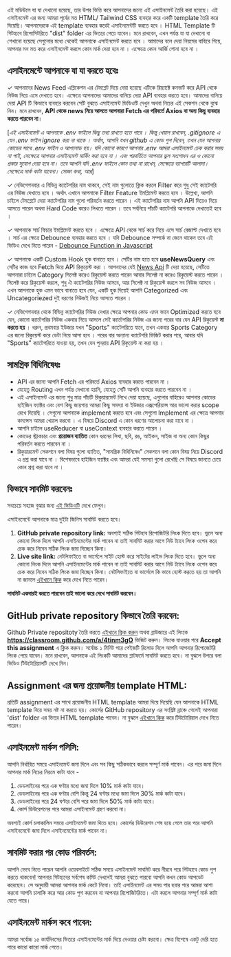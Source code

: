 এই মডিউলে যা যা দেখানো হয়েছে, তার উপর ভিত্তি করে আপনাদের জন্যে এই এসাইনমেন্ট তৈরি করা হয়েছে। এই এসাইনমেন্ট এর জন্য আমরা পূর্বের মত HTML/ Tailwind CSS ব্যবহার করে একটি template তৈরি করে দিয়েছি। আপনাদেরকে এই template ব্যবহার করেই এসাইনমেন্টটি করতে হবে । HTML Template টি গিটহাবে রিপোসিটরিতে "dist" folder এর ভিতরে পেয়ে যাবেন। মনে রাখবেন, এখন পর্যন্ত যা যা দেখানো বা শেখানো হয়েছে সেগুলোর মধ্যে থেকেই আপনাকে এসাইনমেন্ট করতে হবে । আমাদের বলে দেয়া নিয়মের বাহিরে গিয়ে, আপনার মন মত করে এসাইনমেন্ট করলে কোন মার্ক দেয়া হবে না । এক্ষেত্রে কোন আর্জি শোনা হবে না । 

## এসাইনমেন্টে আপনাকে যা যা করতে হবেঃ
✓ আপনাদের News Feed এপ্লিকেশন এর টেমপ্লেট দিয়ে দেয়া হয়েছে এটিকে রিয়্যাক্টে কনভার্ট করে API থেকে নিউজ নিয়ে এসে দেখাতে হবে। এক্ষেত্রে আপনাদের আমাদের বানিয়ে দেয়া API ব্যবহার করতে হবে। আমাদের বানিয়ে দেয়া API টি কিভাবে ব্যবহার করবেন সেটি বুঝতে এসাইনমেন্ট ভিডিওটি দেখুন অথবা নিচের এই সেকশন থেকে বুঝে নিন। মনে রাখবেন, **API থেকে news নিয়ে আসতে আপনারা Fetch এর পরিবর্তে Axios বা অন্য কিছু ব্যবহার করতে পারবেন না**।

[_এই এসাইনমেন্ট এ আপনাকে .env ফাইলে কিছু তথ্য রাখতে হতে পারে । কিন্তু খেয়াল রাখবেন, .gitignore এ যেন .env ফাইল ignore করা না থাকে । অর্থাৎ, আপনি যখন github এ কোড পুশ দিবেন, তখন যেন আপনার কোডের সাথে .env ফাইল ও আপলোড হয়। যদি কোনো কারণে আপনার .env আমরা এসাইনমেন্ট চেক করার সময় না পাই, সেক্ষেত্রে আপনার এসাইনমেন্ট মার্কিং করা হবে না । এবং পরবর্তিতে আপনার ভুল সংশোধন এর ও কোনো প্রকার সুযোগ দেয়া হবে না। তবে আপনি যদি .env ফাইলে কোন তথ্য না রাখেন, সেক্ষেত্রে ব্যাপারটি আলাদা। সেক্ষেত্রে মার্ক কাটা যাবেনা। সোজা কথা, আপ্ন_] 

✓ নেভিগেশনবার এ বিভিন্ন ক্যাটেগরির নাম থাকবে, সেই নাম গুলোতে ক্লিক করলে Filter করে শুধু সেই ক্যাটেগরি এর নিউজ দেখাতে হবে । অর্থাৎ এখানে আপনাকে Filter Feature ইমপ্লিমেন্ট করতে হবে । উল্লেখ্য, আপনি চাইলে টেমপ্লেটে দেয়া ক্যাটেগরির নাম গুলো পরিবর্তন করতে পারেন । এই ক্যাটেগরির নাম আপনি API দিয়েও নিয়ে আসতে পারেন অথবা Hard Code করেও লিখতে পারেন । তবে সর্বনিম্নে পাঁচটি ক্যাটেগরি আপনাকে দেখাতেই হবে ।

✓ আপনাকে সার্চ ফিচার ইমপ্লিমেন্ট করতে হবে । এক্ষেত্রে API থেকে সার্চ করে নিয়ে এসে সার্চ রেজাল্ট দেখাতে হবে । সার্চ এর ক্ষেত্রে Debounce ব্যবহার করতে হবে । যদি Debounce সম্পর্কে না জেনে থাকেন তবে এই ভিডিও দেখে নিতে পারেন - [Debounce Function in Javascript](https://youtu.be/dD9O8DnIBj4?si=IiCCs6S9HsJl976m)

✓ আপনাকে একটি Custom Hook হুক বানাতে হবে । সেটির নাম হতে হবে **useNewsQuery** এবং সেটির কাজ হবে Fetch দিয়ে API রিকুয়েস্ট করা । আপনাদের যেই [News Api](https://newsapi.org/docs/get-started) টি দেয়া হয়েছে, সেটিতে আপনারা চাইলে Category সিলেক্ট করেও রিকুয়েস্ট করতে পারেন আবার সিলেক্ট না করেও রিকুয়েস্ট করতে পারেন । সিলেক্ট করে রিকুয়েস্ট করলে, শুধু ঐ ক্যাটেগরির নিউজ আসবে, আর সিলেক্ট না রিকুয়েস্ট করলে সব নিউজ আসবে । এখন আপনাকে হুক এমন ভাবে বানাতে হবে যেন, একটি হুক দিয়েই আপনি Categorized এবং Uncategoriezed দুই ধরণের নিউজই নিয়ে আসতে পারেন ।

✓ নেভিগেশনবার থেকে বিভিন্ন ক্যাটেগরির নিউজ দেখার ক্ষেত্রে আপনার কোড এমন ভাবে Optimized করতে হবে যেন, কোনো ক্যাটেগরির নিউজ একবার নিয়ে আসলে সেই ক্যাটেগরির নিউজ এর জন্যে পরের বার যেন API রিকুয়েস্ট **না করতে হয়** । ধরুন, প্রথমবার ইউজার যখন "Sports" ক্যাটেগরিতে যাবে, তখন একবার Sports Category এর জন্যে রিকুয়েস্ট করে ডেটা নিয়ে আসা হবে । পরের বার অন্যান্য ক্যাটেগরি ভিজিট করার পরে, আবার যদি "Sports" ক্যাটেগরিতে যাওয়া হয়, তখন যেন পুনরায় API রিকুয়েস্ট না করা হয় ।

## সামগ্রিক বিধিনিষেধঃ

- API এর জন্যে আপনি Fetch এর পরিবর্তে Axios ব্যবহার করতে পারবেন না ।
- যেহেতু Routing এখন পর্যন্ত দেখানো হয়নি, যেহেতু সেটি আপনি ব্যবহার করতে পারবেন না ।
- এই এসাইনমেন্ট এর জন্যে শুধু মাত্র পাঁচটি রিকুয়ারমেন্ট লিখে দেয়া হয়েছে, এগুলোর বাহিরেও আপনার কোডের হাইজিন ফ্যাক্টর এবং বেশ কিছু জায়গায় আমরা কিছু সমস্যা বা ইউজার এক্সপেরিয়ান্স আর ভালো করার scope রেখে দিয়েছি । সেগুলো আপনাকে implement করতে হবে এবং সেগুলো Implement এর ক্ষেত্রে আপনার কমন্সেস আমরা খেয়াল করবো । এ বিষয়ে Discord এ কোন ধরণের আলোচনা করা যাবে না ।
- আপনি চাইলে useReducer বা useContext ব্যবহার করতে পারেন ।
- কোডের স্ট্রাকচার এবং **প্রয়োজন ব্যাতিত** কোন ধরনের লিখা, ছবি, রঙ, আইকন, সাইজ বা অন্য কোন কিছুর পরিবর্তন করতে পারবেন না ।
- রিকুয়ারমেন্ট সেকশনে বলা বিষয় গুলো ব্যাতিত, "সামগ্রিক বিধিনিষেধ" সেকশনে বলা কোন বিষয় নিয়ে Discord এ প্রশ্ন করা যাবে না । বিশেষভাবে হাইজিন ফ্যাক্টর এবং আমরা যেই সমস্যা গুলো রেখেছি সে বিষয়ে জানতে চেয়ে কোন প্রশ্ন করা যাবে না ।

## কিভাবে সাবমিট করবেনঃ

সবচেয়ে সহজে বুঝার জন্য [এই ভিডিওটি](https://learnwithsumit.com/rnext/courses/rnext/how-to-submit-assignments-in-reactive-accelerator-course) দেখে ফেলুন।

এসাইনমেন্টে আপনাকে মাত্র দুইটা জিনিস সাবমিট করতে হবে।

1. **GitHub private repository link:** অবশ্যই সঠিক গিটহাব রিপোজিটরি লিংক দিতে হবে। ভুলে অন্য কোনো লিংক দিলে আপনি এসাইনমেন্টের মার্ক পাবেন না তাই সাবমিট করার আগে নিউ ট্যাবে লিংক ওপেন করে চেক করে নিবেন সঠিক লিংক জমা দিচ্ছেন কিনা।
2. **Live site link:** নেটলিফাইতে বা ভার্সেলে সাইট হোস্ট করে সাইটের লাইভ লিংক দিতে হবে। ভুলে অন্য কোনো লিংক দিলে আপনি এসাইনমেন্টের মার্ক পাবেন না তাই সাবমিট করার আগে নিউ ট্যাবে লিংক ওপেন করে চেক করে নিবেন সঠিক লিংক জমা দিচ্ছেন কিনা। নেটলিফাইতে বা ভার্সেলে কি ভাবে হোস্ট করতে হয় তা আপনি না জানলে [এইখানে ক্লিক](https://learnwithsumit.com/rnext/courses/rnext/how-to-deploy-your-project-to-vercel-free) করে দেখে নিতে পারেন।

**সাবমিট একবারই করতে পারবেন তাই ভালো করে দেখে সাবমিট করবেন।**

## GitHub private repository কিভাবে তৈরি করবেন:

Github Private repositoty তৈরি করতে [এইখানে ক্লিক করুন](https://classroom.github.com/a/4tinm3gO) অথবা ব্রাউজারে এই লিংকে **https://classroom.github.com/a/4tinm3gO** ভিজিট করুন। লিংকে যাওয়ার পরে **Accept this assignment** এ ক্লিক করুন। সর্বোচ্চ ১ মিনিট পরে পেইজটি রিলোড দিলে আপনি আপনার রিপোজেটরি লিংক পেয়ে যাবেন। মনে রাখবেন, আপনাকে এই লিংকটি আমাদের প্লাটফর্মে সাবমিট করতে হবে। না বুঝলে উপরে বলা ভিডিও টিউটোরিয়ালটি দেখে নিন।

## Assignment এর জন্য প্রয়োজনীয় template HTML:

প্রতিটি assignment এর সাথে প্রয়োজনীয় HTML template আমরা দিয়ে দিয়েছি যেন আপনাকে HTML template নিয়ে সময় নষ্ট না করতে হয়। কোর্সের GitHub repository এর সংশ্লিষ্ট ব্রাঞ্চে গেলেই আপনারা 'dist' folder এর ভিতর HTML template পাবেন। না বুঝলে [এইখানে ক্লিক](https://learnwithsumit.com/rnext/courses/rnext/how-to-submit-assignments-in-reactive-accelerator-course) করে টিউটোরিয়াল দেখে নিতে পারেন।

## এসাইনমেন্ট মার্কস পলিসি:

আপনি নির্ধারিত সময়ে এসাইনমেন্ট জমা দিলে এবং সব কিছু সঠিকভাবে করলে সম্পূর্ণ মার্ক পাবেন। এর পরে জমা দিলে আপনার মার্ক নিচের নিয়মে কাটা যাবে -

1. ডেডলাইনের পরে এক ঘণ্টার মধ্যে জমা দিলে 10% মার্ক কাটা যাবে।
2. ডেডলাইনের পরে এক ঘণ্টার বেশি কিন্তু 24 ঘণ্টার মধ্যে জমা দিলে 30% মার্ক কাটা যাবে।
3. ডেডলাইনের পরে 24 ঘণ্টার বেশি পরে জমা দিলে 50% মার্ক কাটা যাবে।
4. কোর্স ডিউরেশনের পরে আমরা এসাইনমেন্ট গ্রহণ করবো না।

অবশ্যই কোর্স চলাকালিন সময়ে এসাইনমেন্ট জমা দিতে হবে। কোর্সের ডিউরেশন শেষ হয়ে গেলে তার পরে আপনি এসাইনমেন্টে জমা দিলে এসাইনমেন্টের মার্ক পাবেন না।

## সাবমিট করার পর কোড পরিবর্তন:

আপনি ভেবে নিতে পারেন আপনি ওয়েবসাইটে সঠিক সময়ে এসাইনমেন্ট সাবমিট করে নীরবে পরে গিটহাবে কোড পুশ করতে থাকবেন! আপনার গিটহাবের সর্বশেষ কমিট দেখলেই আমরা বুঝতে পারবো আপনি কখন কোড আপডেট করেছেন। সে অনুযায়ী আমরা আপনার মার্ক কেটে নিবো। তাই এসাইনমেন্ট এর সময় পার হবার পরে আমরা আশা করবো আপনি চালাকি করে আর কোড পুশ করবেন না আপনার রিপোজিটরিতে। এটা করলে আপনার সম্পূর্ণ মার্ক কাটা যেতে পারে।

## এসাইনমেন্ট মার্কস কবে পাবেন:

আমরা সর্বোচ্চ ১৫ কার্যদিবসের ভিতরে এসাইনমেন্টের মার্ক দিয়ে দেওয়ার চেষ্টা করবো। ক্ষেত্র বিশেষে একটু দেরি হতে পারে কারো কারো মার্ক পেতে।
